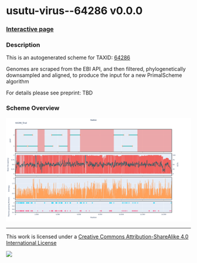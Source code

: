 # usutu-virus--64286 v0.0.0

### [Interactive page](https://chrisgkent.github.io/schemes/usutu-virus--64286-1000-v0.0.0)

### Description

This is an autogenerated scheme for TAXID: [64286](https://www.ncbi.nlm.nih.gov/Taxonomy/Browser/wwwtax.cgi?mode=Info&id=64286&lvl=3&lin=f&keep=1&srchmode=1&unlock)

Genomes are scraped from the EBI API, and then filtered, phylogenetically downsampled and aligned, to produce the input for a new PrimalScheme algorithm

For details please see preprint: TBD

### Scheme Overview

![Alt text](work/64286_final.png '64286_final.png')

------------------------------------------------------------------------

This work is licensed under a [Creative Commons Attribution-ShareAlike 4.0 International License](http://creativecommons.org/licenses/by-sa/4.0/) 

![](https://i.creativecommons.org/l/by-sa/4.0/88x31.png)